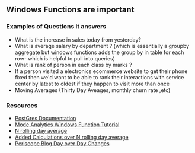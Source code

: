 ## Windows Functions are important

### Examples of Questions it answers

* What is the increase in sales today from yesterday?
* What is average salary by department ? (which is essentially a groupby aggregate but windows functions adds the group by in table for each row- which is helpful to pull into queries)
* What is rank of person in each class by marks ?
* If a person visited a electronics ecommerce website to get their phone fixed then we'd want to be able to rank their interactions with service center by latest to oldest if they happen to visit more than once
* Moving Averages (Thirty Day Aveages, monthly churn rate ,etc)




### Resources


* [PostGres Documentation](https://www.postgresql.org/docs/9.1/tutorial-window.html/)
* [Mode Analytics Windows Function Tutorial](https://mode.com/resources/sql-tutorial/sql-window-functions/)
* [N rolling day average](https://stackoverflow.com/questions/25922379/sql-query-for-7-day-rolling-average-in-sql-server/)
* [Added Calculations over N rolling day average](https://www.essentialsql.com/sql-puzzle-calculate-moving-averages/)
* [Periscope Blog Day over Day Changes](https://www.periscopedata.com/blog/computing-day-over-day-changes-with-window-functions/)
